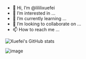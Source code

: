- 👋 Hi, I’m @lililixuefei
- 👀 I’m interested in ...
- 🌱 I’m currently learning ...
- 💞️ I’m looking to collaborate on ...
- 📫 How to reach me ...

  
![Xuefei's GitHub stats](https://github-readme-stats.vercel.app/api?username=lililixuefei)



![image](https://github.com/lililixuefei/lililixuefei/assets/50048476/6c806ee4-2a63-46ab-a6cb-c97f69d11381)


